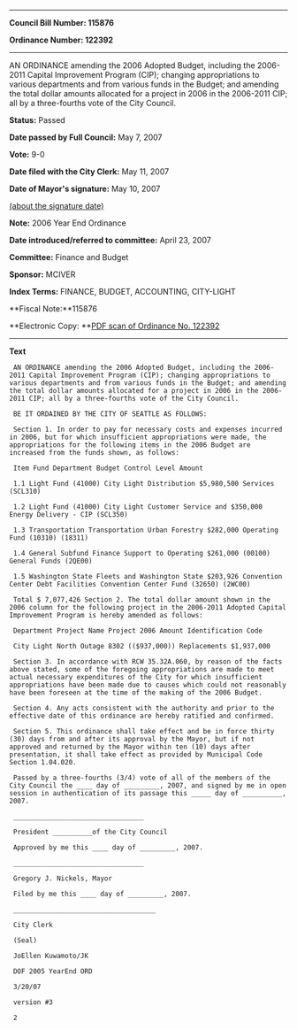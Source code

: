 

********

**Council Bill Number: 115876**
   
**Ordinance Number: 122392**
********

 AN ORDINANCE amending the 2006 Adopted Budget, including the 2006-2011 Capital Improvement Program (CIP); changing appropriations to various departments and from various funds in the Budget; and amending the total dollar amounts allocated for a project in 2006 in the 2006-2011 CIP; all by a three-fourths vote of the City Council.

**Status:** Passed
   
**Date passed by Full Council:** May 7, 2007
   
**Vote:** 9-0
   
**Date filed with the City Clerk:** May 11, 2007
   
**Date of Mayor's signature:** May 10, 2007
   
[(about the signature date)](/~public/approvaldate.htm)
   
   
**Note:** 2006 Year End Ordinance

   
**Date introduced/referred to committee:** April 23, 2007
   
**Committee:** Finance and Budget
   
**Sponsor:** MCIVER
   
   
**Index Terms:** FINANCE, BUDGET, ACCOUNTING, CITY-LIGHT

**Fiscal Note:**115876

**Electronic Copy: **[PDF scan of Ordinance No. 122392](/~archives/Ordinances/Ord_122392.pdf)

********

**Text**
   
```
 AN ORDINANCE amending the 2006 Adopted Budget, including the 2006-2011 Capital Improvement Program (CIP); changing appropriations to various departments and from various funds in the Budget; and amending the total dollar amounts allocated for a project in 2006 in the 2006-2011 CIP; all by a three-fourths vote of the City Council.

 BE IT ORDAINED BY THE CITY OF SEATTLE AS FOLLOWS:

 Section 1. In order to pay for necessary costs and expenses incurred in 2006, but for which insufficient appropriations were made, the appropriations for the following items in the 2006 Budget are increased from the funds shown, as follows:

 Item Fund Department Budget Control Level Amount

 1.1 Light Fund (41000) City Light Distribution $5,980,500 Services (SCL310)

 1.2 Light Fund (41000) City Light Customer Service and $350,000 Energy Delivery - CIP (SCL350)

 1.3 Transportation Transportation Urban Forestry $282,000 Operating Fund (10310) (18311)

 1.4 General Subfund Finance Support to Operating $261,000 (00100) General Funds (2QE00)

 1.5 Washington State Fleets and Washington State $203,926 Convention Center Debt Facilities Convention Center Fund (32650) (2WC00)

 Total $ 7,077,426 Section 2. The total dollar amount shown in the 2006 column for the following project in the 2006-2011 Adopted Capital Improvement Program is hereby amended as follows:

 Department Project Name Project 2006 Amount Identification Code

 City Light North Outage 8302 (($937,000)) Replacements $1,937,000

 Section 3. In accordance with RCW 35.32A.060, by reason of the facts above stated, some of the foregoing appropriations are made to meet actual necessary expenditures of the City for which insufficient appropriations have been made due to causes which could not reasonably have been foreseen at the time of the making of the 2006 Budget.

 Section 4. Any acts consistent with the authority and prior to the effective date of this ordinance are hereby ratified and confirmed.

 Section 5. This ordinance shall take effect and be in force thirty (30) days from and after its approval by the Mayor, but if not approved and returned by the Mayor within ten (10) days after presentation, it shall take effect as provided by Municipal Code Section 1.04.020.

 Passed by a three-fourths (3/4) vote of all of the members of the City Council the ____ day of _________, 2007, and signed by me in open session in authentication of its passage this _____ day of __________, 2007.

 _________________________________

 President __________of the City Council

 Approved by me this ____ day of _________, 2007.

 _________________________________

 Gregory J. Nickels, Mayor

 Filed by me this ____ day of _________, 2007.

 ____________________________________

 City Clerk

 (Seal)

 JoEllen Kuwamoto/JK

 DOF 2005 YearEnd ORD

 3/20/07

 version #3

 2

```

